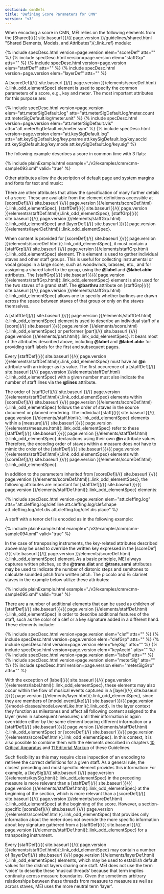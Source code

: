 ```yaml
---
sectionid: cmnDefs
title: "Defining Score Parameters for CMN"
version: "v3"
---
```




When encoding a score in CMN, MEI relies on the following elements from the [Shared](/{{ site.baseurl }}/{{ page.version }}/guidelines/shared.html "Shared Elements, Models, and Attributes"){:.link_ref} module:



{% include specDesc.html version=page.version elem="scoreDef" atts="" %}
{% include specDesc.html version=page.version elem="staffGrp" atts="" %}
{% include specDesc.html version=page.version elem="staffDef" atts="" %}
{% include specDesc.html version=page.version elem="layerDef" atts="" %}



A [scoreDef](/{{ site.baseurl }}/{{ page.version }}/elements/scoreDef.html){:.link_odd_elementSpec} element is used to specify the common parameters of a
score, e.g., key and meter. The most important attributes for this purpose are:



{% include specDesc.html version=page.version elem="att.meterSigDefault.log" atts="att.meterSigDefault.log/meter.count att.meterSigDefault.log/meter.unit" %}
{% include specDesc.html version=page.version elem="att.meterSigDefault.vis" atts="att.meterSigDefault.vis/meter.sym" %}
{% include specDesc.html version=page.version elem="att.keySigDefault.log" atts="att.keySigDefault.log/key.pname att.keySigDefault.log/key.accid att.keySigDefault.log/key.mode
att.keySigDefault.log/key.sig" %}



The following example describes a score in common time with 3 flats:

{% include plainExample.html example="./v3/examples/cmn/cmn-sample093.xml" valid="true" %}


Other attributes allow the description of default page and system margins and fonts
for
text and music:







There are other attributes that allow the specification of many further details of
a score.
These are available from the element definitions accessible at [scoreDef](/{{ site.baseurl }}/{{ page.version }}/elements/scoreDef.html){:.link_odd_elementSpec}, [staffDef](/{{ site.baseurl }}/{{ page.version }}/elements/staffDef.html){:.link_odd_elementSpec}, [staffGrp](/{{ site.baseurl }}/{{ page.version }}/elements/staffGrp.html){:.link_odd_elementSpec} and [layerDef](/{{ site.baseurl }}/{{ page.version }}/elements/layerDef.html){:.link_odd_elementSpec}.


When content is provided for [scoreDef](/{{ site.baseurl }}/{{ page.version }}/elements/scoreDef.html){:.link_odd_elementSpec}, it must contain a [staffGrp](/{{ site.baseurl }}/{{ page.version }}/elements/staffGrp.html){:.link_odd_elementSpec} element. This element is used to gather individual staves and
other staff groups. This is useful for collecting instrumental or vocal groups in
a large
score, such as woodwinds, brasses, etc., and for assigning a shared label to the group,
using the **@label** and **@label.abbr** attributes. The [staffGrp](/{{ site.baseurl }}/{{ page.version }}/elements/staffGrp.html){:.link_odd_elementSpec} element is also used for the two staves of a grand staff. The
**@barthru** attribute on [staffGrp](/{{ site.baseurl }}/{{ page.version }}/elements/staffGrp.html){:.link_odd_elementSpec} allows one to specify
whether barlines are drawn across the space between staves of that group or only on
the
staves themselves.

A [staffDef](/{{ site.baseurl }}/{{ page.version }}/elements/staffDef.html){:.link_odd_elementSpec} element is used to describe an individual staff of a [score](/{{ site.baseurl }}/{{ page.version }}/elements/score.html){:.link_odd_elementSpec} or performer [part](/{{ site.baseurl }}/{{ page.version }}/elements/part.html){:.link_odd_elementSpec}. It bears most of the
attributes described above, including **@label** and **@label.abbr** for
providing staff labels for the first and subsequent pages.

Every [staffDef](/{{ site.baseurl }}/{{ page.version }}/elements/staffDef.html){:.link_odd_elementSpec} must have an **@n** attribute with an integer as
its value. The first occurence of a [staffDef](/{{ site.baseurl }}/{{ page.version }}/elements/staffDef.html){:.link_odd_elementSpec} with a given number must
also indicate the number of staff lines via the **@lines** attribute.

The order of [staffDef](/{{ site.baseurl }}/{{ page.version }}/elements/staffDef.html){:.link_odd_elementSpec} elements within [scoreDef](/{{ site.baseurl }}/{{ page.version }}/elements/scoreDef.html){:.link_odd_elementSpec}
follows the order of staves in the source document or planned rendering. The individual
[staff](/{{ site.baseurl }}/{{ page.version }}/elements/staff.html){:.link_odd_elementSpec} elements within a [measure](/{{ site.baseurl }}/{{ page.version }}/elements/measure.html){:.link_odd_elementSpec} refer to these [staffDef](/{{ site.baseurl }}/{{ page.version }}/elements/staffDef.html){:.link_odd_elementSpec} declarations using their own **@n** attribute values.
Therefore, the encoding order of staves within a measure does not have to mimic the
order of
the [staffDef](/{{ site.baseurl }}/{{ page.version }}/elements/staffDef.html){:.link_odd_elementSpec} elements with [scoreDef](/{{ site.baseurl }}/{{ page.version }}/elements/scoreDef.html){:.link_odd_elementSpec}.

In addition to the parameters inherited from [scoreDef](/{{ site.baseurl }}/{{ page.version }}/elements/scoreDef.html){:.link_odd_elementSpec}, the following
attributes are important for [staffDef](/{{ site.baseurl }}/{{ page.version }}/elements/staffDef.html){:.link_odd_elementSpec} elements:



{% include specDesc.html version=page.version elem="att.cleffing.log" atts="att.cleffing.log/clef.line att.cleffing.log/clef.shape att.cleffing.log/clef.dis att.cleffing.log/clef.dis.place" %}




A staff with a tenor clef is encoded as in the following example:

{% include plainExample.html example="./v3/examples/cmn/cmn-sample094.xml" valid="true" %}


In the case of transposing instruments, the key-related attributes described above
may be
used to override the written key expressed in the [scoreDef](/{{ site.baseurl }}/{{ page.version }}/elements/scoreDef.html){:.link_odd_elementSpec} element. As
a basic principle, MEI always captures written pitches, so the **@trans.diat** and
**@trans.semi** attributes may be used to indicate the number of diatonic steps and
semitones to calculate sounded pitch from written pitch. The piccolo and E♭ clarinet
staves
in the example below utilize these attributes:

{% include plainExample.html example="./v3/examples/cmn/cmn-sample095.xml" valid="true" %}


There are a number of additional elements that can be used as children of [staffDef](/{{ site.baseurl }}/{{ page.version }}/elements/staffDef.html){:.link_odd_elementSpec} in order to describe additional features of the staff, such as the color of
a clef or a key signature added in a different hand. These elements include:



{% include specDesc.html version=page.version elem="clef" atts="" %}
{% include specDesc.html version=page.version elem="clefGrp" atts="" %}
{% include specDesc.html version=page.version elem="keySig" atts="" %}
{% include specDesc.html version=page.version elem="keyAccid" atts="" %}
{% include specDesc.html version=page.version elem="label" atts="" %}
{% include specDesc.html version=page.version elem="meterSig" atts="" %}
{% include specDesc.html version=page.version elem="meterSigGrp" atts="" %}




With the exception of [label](/{{ site.baseurl }}/{{ page.version }}/elements/label.html){:.link_odd_elementSpec}, these elements may also occur within the
flow of musical events captured in a [layer](/{{ site.baseurl }}/{{ page.version }}/elements/layer.html){:.link_odd_elementSpec}, since they are members of
[model.eventLike](/{{ site.baseurl }}/{{ page.version }}/model-classes/model.eventLike.html){:.link_odd}. In the layer context they function as
milestones and affect all following content assigned to the layer (even in subsequent
measures) until their information is again overridden either by the same element bearing
different information or a [staffDef](/{{ site.baseurl }}/{{ page.version }}/elements/staffDef.html){:.link_odd_elementSpec} or [scoreDef](/{{ site.baseurl }}/{{ page.version }}/elements/scoreDef.html){:.link_odd_elementSpec}.
In this context, it is also possible to combine them with the elements described in
chapters
<a class="link_ptr" title="Critical Apparatus" href="/{{ site.baseurl }}/{{ page.version }}/guidelines/critApp.html">10 Critical Apparatus</a> and 
<a class="link_ptr" title="Editorial Markup" href="/{{ site.baseurl }}/{{ page.version }}/guidelines/editTrans.html">11 Editorial Markup</a> of these Guidelines.

Such flexibility as this may require close inspection of an encoding to retrieve the
correct definitions for a given staff. As a general rule, the closest preceding and
most
specific element provides this information: For example, a [keySig](/{{ site.baseurl }}/{{ page.version }}/elements/keySig.html){:.link_odd_elementSpec} in
the preceding measure is more relevant than a [staffDef](/{{ site.baseurl }}/{{ page.version }}/elements/staffDef.html){:.link_odd_elementSpec} at the
beginning of the section, which is more relevant than a [scoreDef](/{{ site.baseurl }}/{{ page.version }}/elements/scoreDef.html){:.link_odd_elementSpec} at
the beginning of the score. However, a section-specific [scoreDef](/{{ site.baseurl }}/{{ page.version }}/elements/scoreDef.html){:.link_odd_elementSpec} that
provides only information about the meter does not override the more specific information
about key signature gathered from a [staffDef](/{{ site.baseurl }}/{{ page.version }}/elements/staffDef.html){:.link_odd_elementSpec} for a transposing
instrument.

Every [staffDef](/{{ site.baseurl }}/{{ page.version }}/elements/staffDef.html){:.link_odd_elementSpec} may contain a number of [layerDef](/{{ site.baseurl }}/{{ page.version }}/elements/layerDef.html){:.link_odd_elementSpec}
elements, which may be used to establish default values for the distinct layers sharing
one
staff. MEI does not use the term ‘voice’ to describe these
‘musical threads’ because that term implies continuity across measure
boundaries. Given the sometimes arbitrary relationships between these threads from
measure
to measure as well as across staves, MEI uses the more neutral term
‘layer’.


